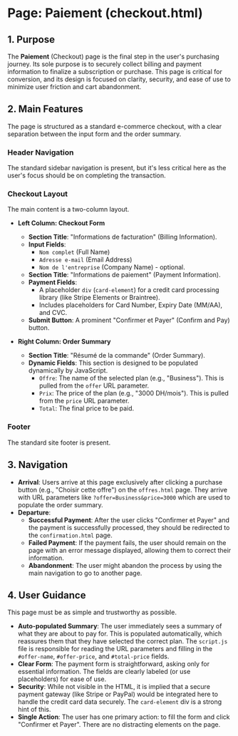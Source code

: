 # Page: Paiement (checkout.html)

## 1. Purpose

The **Paiement** (Checkout) page is the final step in the user's purchasing journey. Its sole purpose is to securely collect billing and payment information to finalize a subscription or purchase. This page is critical for conversion, and its design is focused on clarity, security, and ease of use to minimize user friction and cart abandonment.

## 2. Main Features

The page is structured as a standard e-commerce checkout, with a clear separation between the input form and the order summary.

### Header Navigation

The standard sidebar navigation is present, but it's less critical here as the user's focus should be on completing the transaction.

### Checkout Layout

The main content is a two-column layout.

- **Left Column: Checkout Form**
  - **Section Title**: "Informations de facturation" (Billing Information).
  - **Input Fields**:
    - `Nom complet` (Full Name)
    - `Adresse e-mail` (Email Address)
    - `Nom de l'entreprise` (Company Name) - optional.
  - **Section Title**: "Informations de paiement" (Payment Information).
  - **Payment Fields**:
    - A placeholder `div` (`card-element`) for a credit card processing library (like Stripe Elements or Braintree).
    - Includes placeholders for Card Number, Expiry Date (MM/AA), and CVC.
  - **Submit Button**: A prominent "Confirmer et Payer" (Confirm and Pay) button.

- **Right Column: Order Summary**
  - **Section Title**: "Résumé de la commande" (Order Summary).
  - **Dynamic Fields**: This section is designed to be populated dynamically by JavaScript.
    - `Offre`: The name of the selected plan (e.g., "Business"). This is pulled from the `offer` URL parameter.
    - `Prix`: The price of the plan (e.g., "3000 DH/mois"). This is pulled from the `price` URL parameter.
    - `Total`: The final price to be paid.

### Footer

The standard site footer is present.

## 3. Navigation

- **Arrival**: Users arrive at this page exclusively after clicking a purchase button (e.g., "Choisir cette offre") on the `offres.html` page. They arrive with URL parameters like `?offer=Business&price=3000` which are used to populate the order summary.
- **Departure**:
  - **Successful Payment**: After the user clicks "Confirmer et Payer" and the payment is successfully processed, they should be redirected to the `confirmation.html` page.
  - **Failed Payment**: If the payment fails, the user should remain on the page with an error message displayed, allowing them to correct their information.
  - **Abandonment**: The user might abandon the process by using the main navigation to go to another page.

## 4. User Guidance

This page must be as simple and trustworthy as possible.

- **Auto-populated Summary**: The user immediately sees a summary of what they are about to pay for. This is populated automatically, which reassures them that they have selected the correct plan. The `script.js` file is responsible for reading the URL parameters and filling in the `#offer-name`, `#offer-price`, and `#total-price` fields.
- **Clear Form**: The payment form is straightforward, asking only for essential information. The fields are clearly labeled (or use placeholders) for ease of use.
- **Security**: While not visible in the HTML, it is implied that a secure payment gateway (like Stripe or PayPal) would be integrated here to handle the credit card data securely. The `card-element` div is a strong hint of this.
- **Single Action**: The user has one primary action: to fill the form and click "Confirmer et Payer". There are no distracting elements on the page.
